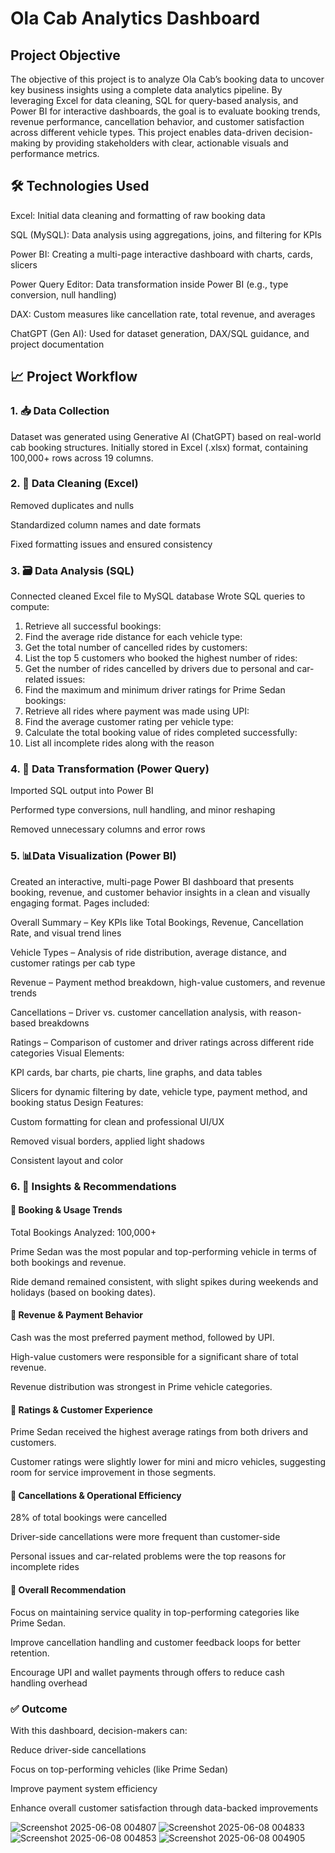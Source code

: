 # Ola Cab Analytics Dashboard 
## Project Objective 
The objective of this project is to analyze Ola Cab’s booking data to uncover key business insights using a complete data analytics pipeline. By leveraging Excel for data cleaning, SQL for query-based analysis, and Power BI for interactive dashboards, the goal is to evaluate booking trends, revenue performance, cancellation behavior, and customer satisfaction across different vehicle types. This project enables data-driven decision-making by providing stakeholders with clear, actionable visuals and performance metrics.
## 🛠 Technologies Used
Excel:	Initial data cleaning and formatting of raw booking data

SQL (MySQL): Data analysis using aggregations, joins, and filtering for KPIs

Power BI:	Creating a multi-page interactive dashboard with charts, cards, slicers

Power Query Editor:	Data transformation inside Power BI (e.g., type conversion, null handling)

DAX: 	Custom measures like cancellation rate, total revenue, and averages

ChatGPT (Gen AI): 	Used for dataset generation, DAX/SQL guidance, and project documentation
## 📈 Project Workflow
### 1. 📥 Data Collection
Dataset was generated using Generative AI (ChatGPT) based on real-world cab booking structures.
Initially stored in Excel (.xlsx) format, containing 100,000+ rows across 19 columns.
### 2. 🧹 Data Cleaning (Excel)
Removed duplicates and nulls

Standardized column names and date formats

Fixed formatting issues and ensured consistency
### 3. 🗃 Data Analysis (SQL)
Connected cleaned Excel file to MySQL database
Wrote SQL queries to compute:
1. Retrieve all successful bookings:
 2. Find the average ride distance for each vehicle type:
 3. Get the total number of cancelled rides by customers:
 4. List the top 5 customers who booked the highest number of rides:
 5. Get the number of rides cancelled by drivers due to personal and car-related issues:
 6. Find the maximum and minimum driver ratings for Prime Sedan bookings:
 7. Retrieve all rides where payment was made using UPI:
 8. Find the average customer rating per vehicle type:
 9. Calculate the total booking value of rides completed successfully:
 10. List all incomplete rides along with the reason
### 4. 🔄 Data Transformation (Power Query)

Imported SQL output into Power BI

Performed type conversions, null handling, and minor reshaping

Removed unnecessary columns and error rows
### 5. 📊Data Visualization (Power BI)
Created an interactive, multi-page Power BI dashboard that presents booking, revenue, and customer behavior insights in a clean and visually engaging format.
Pages included:

Overall Summary – Key KPIs like Total Bookings, Revenue, Cancellation Rate, and visual trend lines

Vehicle Types – Analysis of ride distribution, average distance, and customer ratings per cab type

Revenue – Payment method breakdown, high-value customers, and revenue trends

Cancellations – Driver vs. customer cancellation analysis, with reason-based breakdowns

Ratings – Comparison of customer and driver ratings across different ride categories
Visual Elements:

KPI cards, bar charts, pie charts, line graphs, and data tables

Slicers for dynamic filtering by date, vehicle type, payment method, and booking status
Design Features:

Custom formatting for clean and professional UI/UX

Removed visual borders, applied light shadows

Consistent layout and color
### 6. 📌 Insights & Recommendations
#### 🔹 Booking & Usage Trends

Total Bookings Analyzed: 100,000+

Prime Sedan was the most popular and top-performing vehicle in terms of both bookings and revenue.

Ride demand remained consistent, with slight spikes during weekends and holidays (based on booking dates).
#### 🔹 Revenue & Payment Behavior

Cash was the most preferred payment method, followed by UPI.

High-value customers were responsible for a significant share of total revenue.

Revenue distribution was strongest in Prime vehicle categories.
#### 🔹 Ratings & Customer Experience

Prime Sedan received the highest average ratings from both drivers and customers.

Customer ratings were slightly lower for mini and micro vehicles, suggesting room for service improvement in those segments.
#### 🔹 Cancellations & Operational Efficiency

28% of total bookings were cancelled

Driver-side cancellations were more frequent than customer-side

Personal issues and car-related problems were the top reasons for incomplete rides
#### 🔹 Overall Recommendation

Focus on maintaining service quality in top-performing categories like Prime Sedan.

Improve cancellation handling and customer feedback loops for better retention.

Encourage UPI and wallet payments through offers to reduce cash handling overhead
### ✅ Outcome

With this dashboard, decision-makers can:

Reduce driver-side cancellations

Focus on top-performing vehicles (like Prime Sedan)

Improve payment system efficiency

Enhance overall customer satisfaction through data-backed improvements


![Screenshot 2025-06-08 004807](https://github.com/user-attachments/assets/9cfa53f6-e238-45f6-8b82-bfb3fe9e4e99)
![Screenshot 2025-06-08 004833](https://github.com/user-attachments/assets/5331faf7-db90-4bd6-9957-c2f703e76cff)
![Screenshot 2025-06-08 004853](https://github.com/user-attachments/assets/a0667e62-45bb-43c7-ac21-278c627e6f41)
![Screenshot 2025-06-08 004905](https://github.com/user-attachments/assets/49e506f7-7833-4ea8-83a8-e0ba56601125)





















